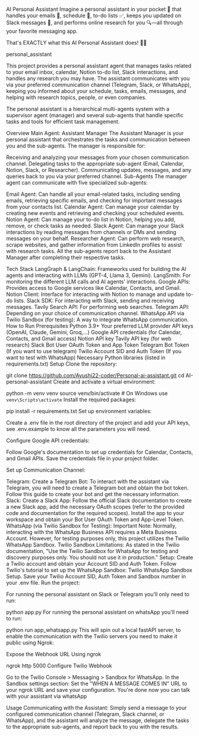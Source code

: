 AI Personal Assistant
Imagine a personal assistant in your pocket 📱 that handles your emails 📧, schedule 📅, to-do lists ✅, keeps you updated on Slack messages 💬, and performs online research for you 🔍—all through your favorite messaging app.

That's EXACTLY what this AI Personal Assistant does! 🤖✨

personal_assistant

This project provides a personal assistant agent that manages tasks related to your email inbox, calendar, Notion to-do list, Slack interactions, and handles any research you may have. The assistant communicates with you via your preferred communication channel (Telegram, Slack, or WhatsApp), keeping you informed about your schedule, tasks, emails, messages, and helping with research topics, people, or even companies.

The personal assistant is a hierarchical multi-agents system with a supervisor agent (manager) and several sub-agents that handle specific tasks and tools for efficient task management.

Overview
Main Agent: Assistant Manager
The Assistant Manager is your personal assistant that orchestrates the tasks and communication between you and the sub-agents. The manager is responsible for:

Receiving and analyzing your messages from your chosen communication channel.
Delegating tasks to the appropriate sub-agent (Email, Calendar, Notion, Slack, or Researcher).
Communicating updates, messages, and any queries back to you via your preferred channel.
Sub-Agents
The manager agent can communicate with five specialized sub-agents:

Email Agent: Can handle all your email-related tasks, including sending emails, retrieving specific emails, and checking for important messages from your contacts list.
Calendar Agent: Can manage your calendar by creating new events and retrieving and checking your scheduled events.
Notion Agent: Can manage your to-do list in Notion, helping you add, remove, or check tasks as needed.
Slack Agent: Can manage your Slack interactions by reading messages from channels or DMs and sending messages on your behalf.
Researcher Agent: Can perform web research, scrape websites, and gather information from LinkedIn profiles to assist with research tasks.
All the sub-agents report back to the Assistant Manager after completing their respective tasks.

Tech Stack
LangGraph & LangChain: Frameworks used for building the AI agents and interacting with LLMs (GPT-4, Llama 3, Gemini).
LangSmith: For monitoring the different LLM calls and AI agents' interactions.
Google APIs: Provides access to Google services like Calendar, Contacts, and Gmail.
Notion Client: Interface for interacting with Notion to manage and update to-do lists.
Slack SDK: For interacting with Slack, sending and receiving messages.
Tavily Search API: For performing web searches.
Telegram API: Depending on your choice of communication channel.
WhatsApp API via Twilio Sandbox (for testing): A way to integrate WhatsApp communication.
How to Run
Prerequisites
Python 3.9+
Your preferred LLM provider API keys (OpenAI, Claude, Gemini, Groq,...)
Google API credentials (for Calendar, Contacts, and Gmail access)
Notion API key
Tavily API key (for web research)
Slack Bot User OAuth Token and App Token
Telegram Bot Token (If you want to use telegram)
Twilio Account SID and Auth Token (If you want to test with WhatsApp)
Necessary Python libraries (listed in requirements.txt)
Setup
Clone the repository:

git clone https://github.com/Ayushi22-coder/Personal-ai-assistant.git
cd AI-personal-assistant
Create and activate a virtual environment:

python -m venv venv
source venv/bin/activate  # On Windows use `venv\Scripts\activate`
Install the required packages:

pip install -r requirements.txt
Set up environment variables:

Create a .env file in the root directory of the project and add your API keys, see .env.example to know all the parameters you will need.

Configure Google API credentials:

Follow Google's documentation to set up credentials for Calendar, Contacts, and Gmail APIs. Save the credentials file in your project folder.

Set up Communication Channel:

Telegram:
Create a Telegram Bot: To interact with the assistant via Telegram, you will need to create a Telegram bot and obtain the bot token. Follow this guide to create your bot and get the necessary information.
Slack:
Create a Slack App: Follow the official Slack documentation to create a new Slack app, add the necessary OAuth scopes (refer to the provided code and documentation for the required scopes).
Install the app to your workspace and obtain your Bot User OAuth Token and App-Level Token.
WhatsApp (via Twilio Sandbox for Testing):
Important Note: Normally, interacting with the WhatsApp Business API requires a Meta Business Account. However, for testing purposes only, this project utilizes the Twilio WhatsApp Sandbox.
Twilio Sandbox Limitations: As stated in the Twilio documentation, "Use the Twilio Sandbox for WhatsApp for testing and discovery purposes only. You should not use it in production."
Setup:
Create a Twilio account and obtain your Account SID and Auth Token.
Follow Twilio's tutorial to set up the WhatsApp Sandbox: Twilio WhatsApp Sandbox Setup.
Save your Twilio Account SID, Auth Token and Sandbox number in your .env file.
Run the project:

For running the personal assistant on Slack or Telegram you'll only need to run:

python app.py
For running the personal assistant on whatsApp you'll need to run:

python run app_whatsapp.py
This will spin out a local fastAPI server, to enable the communication with the Twilio servers you need to make it public using Ngrok:

Expose the Webhook URL Using ngrok

ngrok http 5000
Configure Twilio Webhook

Go to the Twilio Console > Messaging > Sandbox for WhatsApp.
In the Sandbox settings section: Set the "WHEN A MESSAGE COMES IN" URL to your ngrok URL and save your configuration.
You're done now you can talk with your assistant via whatsApp

Usage
Communicating with the Assistant: Simply send a message to your configured communication channel (Telegram, Slack channel, or WhatsApp), and the assistant will analyze the message, delegate the tasks to the appropriate sub-agents, and report back to you with the results.
